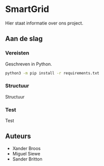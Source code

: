 # SmartGrid

Hier staat informatie over ons project.

## Aan de slag

### Vereisten 

Geschreven in Python.

```bash
python3 -m pip install -r requirements.txt
```

### Structuur

Structuur

### Test

Test


## Auteurs

- Xander Broos
- Miguel Siewe
- Sander Britton


